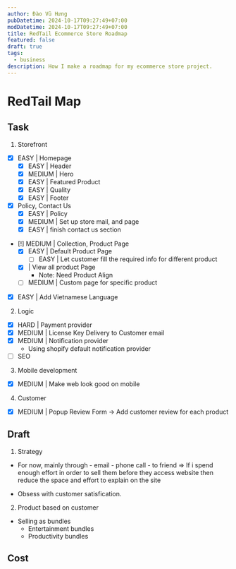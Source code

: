 ```yaml
---
author: Đào Vũ Hưng
pubDatetime: 2024-10-17T09:27:49+07:00
modDatetime: 2024-10-17T09:27:49+07:00
title: RedTail Ecommerce Store Roadmap
featured: false
draft: true
tags:
  - business
description: How I make a roadmap for my ecommerce store project.
---
```


# RedTail Map

## Task 
1. Storefront 
- [x] EASY | Homepage
  - [x] EASY | Header
  - [x] MEDIUM | Hero
  - [x] EASY | Featured Product
  - [x] EASY | Quality
  - [x] EASY | Footer
- [x] Policy, Contact Us
  - [x] EASY | Policy
  - [x] MEDIUM | Set up store mail, and page 
  - [x] EASY | finish contact us section
- [!] MEDIUM | Collection, Product Page
  - [x] EASY | Default Product Page
    - [ ] EASY | Let customer fill the required info for different product
  - [x] | View all product Page 
    * Note: Need Product Align
  - [ ] MEDIUM | Custom page for specific product
- [x] EASY | Add Vietnamese Language

2. Logic
- [x] HARD | Payment provider
- [x] MEDIUM | License Key Delivery to Customer email
- [x] MEDIUM | Notification provider
  * Using shopify default notification provider
- [ ] SEO

3. Mobile development
- [x] MEDIUM | Make web look good on mobile

4. Customer
- [x] MEDIUM | Popup Review Form -> Add customer review for each product

## Draft
1. Strategy
- For now, mainly through
      - email
      - phone call
      - to friend
=> If i spend enough effort in order to sell them before they access website then reduce the space and effort to explain on the site

- Obsess with customer satisfication.

2. Product based on customer
- Selling as bundles
  * Entertainment bundles
  * Productivity bundles

## Cost
